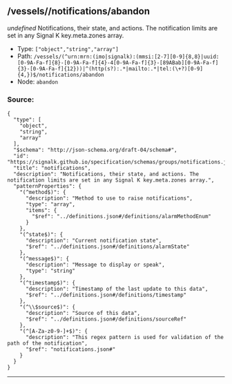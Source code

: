 ## /vessels/<RegExp>/notifications/abandon

*undefined*
Notifications, their state, and actions. The notification limits are set in any Signal K key.meta.zones array.

* Type: `["object","string","array"]`
* Path: `/vessels/(^urn:mrn:(imo|signalk):(mmsi:[2-7][0-9]{8,8}|uuid:[0-9A-Fa-f]{8}-[0-9A-Fa-f]{4}-4[0-9A-Fa-f]{3}-[89ABab][0-9A-Fa-f]{3}-[0-9A-Fa-f]{12}))|^(http(s?):.*|mailto:.*|tel:(\+?)[0-9]{4,})$/notifications/abandon`
* Node: `abandon`

### Source:
```
{
  "type": [
    "object",
    "string",
    "array"
  ],
  "$schema": "http://json-schema.org/draft-04/schema#",
  "id": "https://signalk.github.io/specification/schemas/groups/notifications.json#",
  "title": "notifications",
  "description": "Notifications, their state, and actions. The notification limits are set in any Signal K key.meta.zones array.",
  "patternProperties": {
    "(^method$)": {
      "description": "Method to use to raise notifications",
      "type": "array",
      "items": {
        "$ref": "../definitions.json#/definitions/alarmMethodEnum"
      }
    },
    "(^state$)": {
      "description": "Current notification state",
      "$ref": "../definitions.json#/definitions/alarmState"
    },
    "(^message$)": {
      "description": "Message to display or speak",
      "type": "string"
    },
    "(^timestamp$)": {
      "description": "Timestamp of the last update to this data",
      "$ref": "../definitions.json#/definitions/timestamp"
    },
    "(^\\$source$)": {
      "description": "Source of this data",
      "$ref": "../definitions.json#/definitions/sourceRef"
    },
    "(^[A-Za-z0-9-]+$)": {
      "description": "This regex pattern is used for validation of the path of the notification",
      "$ref": "notifications.json#"
    }
  }
}
```

---
